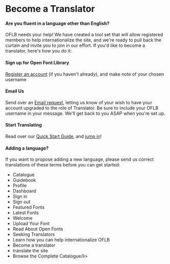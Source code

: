 <h1>Become a Translator</h1>

<h4>Are you fluent in a language other than English?</h4>

<p>OFLB needs your help!  We have created a tool set that will allow registered members to help internationalize the site, and we're ready to pull back the curtain and invite you to join in our effort.  If you'd like to become a translator, here's how you do it:</p>

<h4>Sign up for Open Font Library</h4>

<p><a href="http://openfontlibrary.org/en/up">Register an account</a> (if you haven't already), and make note of your chosen username</p>

<h4>Email Us</h4>

<p>Send over an <a href="mailto:everyone@openfontlibrary.org">Email request</a>, letting us know of your wish to have your account upgraded to the role of Translator.  Be sure to include your OFLB username in your message.  We'll get back to you ASAP when you're set up.</p>

<h4>Start Translating</h4>

<p>Read over our <a href="http://openfontlibrary.org/en/guidebook/translation">Quick Start Guide</a>, and <a href="http://openfontlibrary.org/en/translation">jump in</a>!</p>

<h4>Adding a language?</h4>

<p>If you want to propose adding a new language, please send us correct translations of these terms before you can get started:</p>

<ul>
<li>Catalogue</li>
<li>Guidebook</li>
<li>Profile</li>
<li>Dashboard</li>
<li>Sign in</li>
<li>Sign out</li>
<li>Featured Fonts</li>
<li>Latest Fonts</li>
<li>Welcome</li>
<li>Upload Your Font</li>
<li>Read About Open Fonts</li>
<li>Seeking Translators</li>
<li>Learn how you can help internationalize OFLB</li>
<li>Become a translator</li>
<li>translate the site</li>
<li>Browse the Complete Catalogue/li>
</ul>